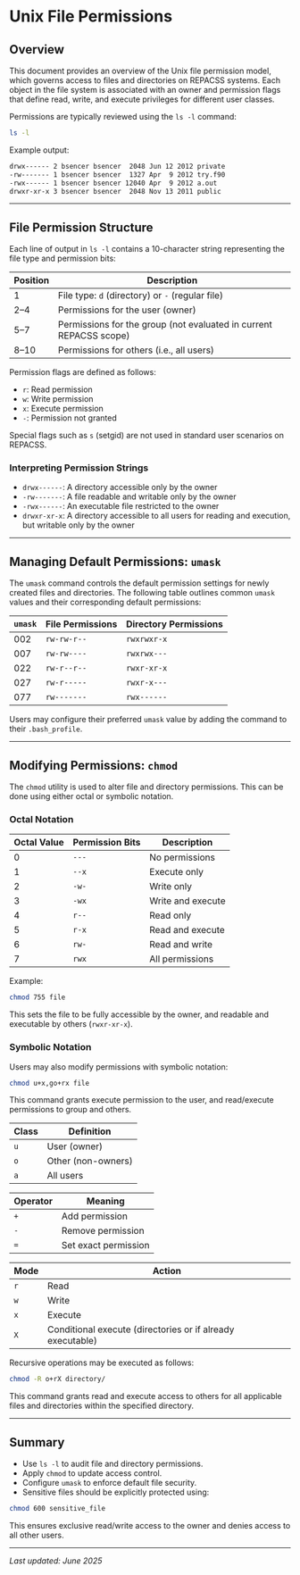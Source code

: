 # Unix File Permissions

## Overview

This document provides an overview of the Unix file permission model, which governs access to files and directories on REPACSS systems. Each object in the file system is associated with an owner and permission flags that define read, write, and execute privileges for different user classes.

Permissions are typically reviewed using the `ls -l` command:

```bash
ls -l
```

Example output:

```bash
drwx------ 2 bsencer bsencer  2048 Jun 12 2012 private
-rw------- 1 bsencer bsencer  1327 Apr  9 2012 try.f90
-rwx------ 1 bsencer bsencer 12040 Apr  9 2012 a.out
drwxr-xr-x 3 bsencer bsencer  2048 Nov 13 2011 public
```

---

## File Permission Structure

Each line of output in `ls -l` contains a 10-character string representing the file type and permission bits:

| Position | Description                                 |
|----------|---------------------------------------------|
| 1        | File type: `d` (directory) or `-` (regular file) |
| 2–4      | Permissions for the user (owner)            |
| 5–7      | Permissions for the group (not evaluated in current REPACSS scope) |
| 8–10     | Permissions for others (i.e., all users)    |

Permission flags are defined as follows:

- `r`: Read permission
- `w`: Write permission
- `x`: Execute permission
- `-`: Permission not granted

Special flags such as `s` (setgid) are not used in standard user scenarios on REPACSS.

### Interpreting Permission Strings

- `drwx------`: A directory accessible only by the owner
- `-rw-------`: A file readable and writable only by the owner
- `-rwx------`: An executable file restricted to the owner
- `drwxr-xr-x`: A directory accessible to all users for reading and execution, but writable only by the owner

---

## Managing Default Permissions: `umask`

The `umask` command controls the default permission settings for newly created files and directories. The following table outlines common `umask` values and their corresponding default permissions:

| `umask` | File Permissions | Directory Permissions |
|---------|------------------|------------------------|
| 002     | `rw-rw-r--`       | `rwxrwxr-x`            |
| 007     | `rw-rw----`       | `rwxrwx---`            |
| 022     | `rw-r--r--`       | `rwxr-xr-x`            |
| 027     | `rw-r-----`       | `rwxr-x---`            |
| 077     | `rw-------`       | `rwx------`            |

Users may configure their preferred `umask` value by adding the command to their `.bash_profile`.

---

## Modifying Permissions: `chmod`

The `chmod` utility is used to alter file and directory permissions. This can be done using either octal or symbolic notation.

### Octal Notation

| Octal Value | Permission Bits | Description         |
|-------------|------------------|---------------------|
| 0           | `---`            | No permissions      |
| 1           | `--x`            | Execute only        |
| 2           | `-w-`            | Write only          |
| 3           | `-wx`            | Write and execute   |
| 4           | `r--`            | Read only           |
| 5           | `r-x`            | Read and execute    |
| 6           | `rw-`            | Read and write      |
| 7           | `rwx`            | All permissions     |

Example:

```bash
chmod 755 file
```

This sets the file to be fully accessible by the owner, and readable and executable by others (`rwxr-xr-x`).

### Symbolic Notation

Users may also modify permissions with symbolic notation:

```bash
chmod u+x,go+rx file
```

This command grants execute permission to the user, and read/execute permissions to group and others.

| Class | Definition         |
|-------|--------------------|
| `u`   | User (owner)       |
| `o`   | Other (non-owners) |
| `a`   | All users          |

| Operator | Meaning            |
|----------|--------------------|
| `+`      | Add permission      |
| `-`      | Remove permission   |
| `=`      | Set exact permission |

| Mode | Action                    |
|------|---------------------------|
| `r`  | Read                      |
| `w`  | Write                     |
| `x`  | Execute                   |
| `X`  | Conditional execute (directories or if already executable) |

Recursive operations may be executed as follows:

```bash
chmod -R o+rX directory/
```

This command grants read and execute access to others for all applicable files and directories within the specified directory.

---

## Summary

- Use `ls -l` to audit file and directory permissions.
- Apply `chmod` to update access control.
- Configure `umask` to enforce default file security.
- Sensitive files should be explicitly protected using:

```bash
chmod 600 sensitive_file
```

This ensures exclusive read/write access to the owner and denies access to all other users.

---
_Last updated: June 2025_
